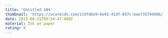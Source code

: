 ```yaml
---
title: 'Untitled 104'
thumbnail: 'https://ucarecdn.com/2c9fd6e9-6e91-41df-857c-bae735794096/'
date: 2015-06-21T09:24:47.000Z
material: Ink on paper
rating: 4
---
```

